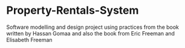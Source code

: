 # Property-Rentals-System
Software modelling and design project using practices from the book written by Hassan Gomaa and also the book from Eric Freeman and Elisabeth Freeman
